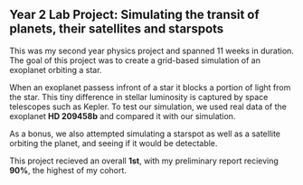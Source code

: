 ## Year 2 Lab Project: Simulating the transit of planets, their satellites and starspots

This was my second year physics project and spanned 11 weeks in duration. The goal of this project was to create a grid-based simulation of an
exoplanet orbiting a star. 

When an exoplanet passess infront of a star it blocks a portion of light from the star. This tiny difference in stellar luminosity is captured by space 
telescopes such as Kepler. To test our simulation, we used real data of the exoplanet **HD 209458b** and compared it with our simulation.

As a bonus, we also attempted simulating a starspot as well as a satellite orbiting the planet, and seeing if it would be detectable.

This project recieved an overall **1st**, with my preliminary report recieving **90%**, the highest of my cohort. 
